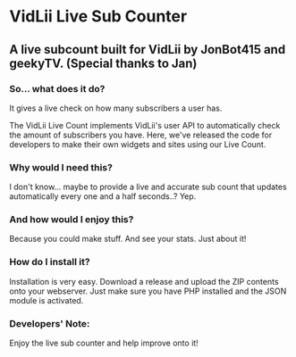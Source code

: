 # VidLii Live Sub Counter
## A live subcount built for VidLii by JonBot415 and geekyTV. (Special thanks to Jan)
### So... what does it do?
It gives a live check on how many subscribers a user has.

The VidLii Live Count implements VidLii's user API to automatically check the amount of subscribers you have. Here, we've released the code for developers to make their own widgets and sites using our Live Count. 

### Why would I need this?
I don't know... maybe to provide a live and accurate sub count that updates automatically every one and a half seconds..? Yep.

### And how would I enjoy this?
Because you could make stuff. And see your stats. Just about it!

### How do I install it?
Installation is very easy. Download a release and upload the ZIP contents onto your webserver. Just make sure you have PHP installed and the JSON module is activated.

### Developers' Note:
Enjoy the live sub counter and help improve onto it!
